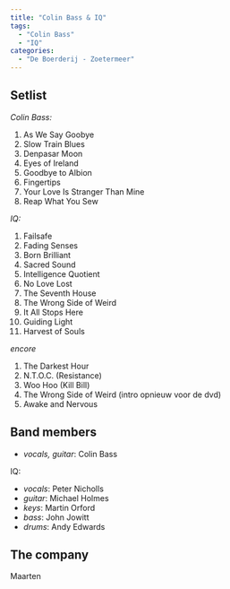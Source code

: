 ```yaml
---
title: "Colin Bass & IQ"
tags:
  - "Colin Bass"
  - "IQ"
categories:
  - "De Boerderij - Zoetermeer"
---
```

Setlist
-------
_Colin Bass:_

1. As We Say Goobye
1. Slow Train Blues
1. Denpasar Moon
1. Eyes of Ireland
1. Goodbye to Albion
1. Fingertips
1. Your Love Is Stranger Than Mine
1. Reap What You Sew

_IQ:_

1. Failsafe
1. Fading Senses
1. Born Brilliant
1. Sacred Sound
1. Intelligence Quotient
1. No Love Lost
1. The Seventh House
1. The Wrong Side of Weird
1. It All Stops Here
1. Guiding Light
1. Harvest of Souls

_encore_

1. The Darkest Hour
1. N.T.O.C. (Resistance)
1. Woo Hoo (Kill Bill)
1. The Wrong Side of Weird (intro opnieuw voor de dvd)
1. Awake and Nervous

Band members
------------
* _vocals, guitar_: Colin Bass

IQ:

* _vocals_: Peter Nicholls
* _guitar_: Michael Holmes
* _keys_: Martin Orford
* _bass_: John Jowitt
* _drums_: Andy Edwards

The company
-----------
Maarten

